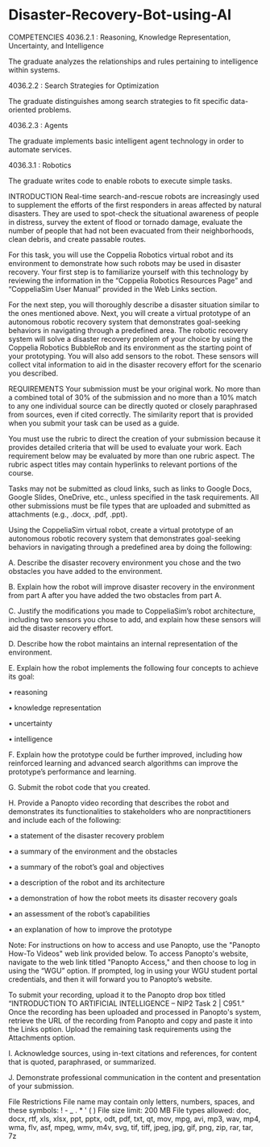 # Disaster-Recovery-Bot-using-AI

COMPETENCIES
4036.2.1 : Reasoning, Knowledge Representation, Uncertainty, and Intelligence

The graduate analyzes the relationships and rules pertaining to intelligence within systems.

4036.2.2 : Search Strategies for Optimization

The graduate distinguishes among search strategies to fit specific data-oriented problems.

4036.2.3 : Agents

The graduate implements basic intelligent agent technology in order to automate services.

4036.3.1 : Robotics

The graduate writes code to enable robots to execute simple tasks.

INTRODUCTION
Real-time search-and-rescue robots are increasingly used to supplement the efforts of the first responders in areas affected by natural disasters. They are used to spot-check the situational awareness of people in distress, survey the extent of flood or tornado damage, evaluate the number of people that had not been evacuated from their neighborhoods, clean debris, and create passable routes.



For this task, you will use the Coppelia Robotics virtual robot and its environment to demonstrate how such robots may be used in disaster recovery. Your first step is to familiarize yourself with this technology by reviewing the information in the “Coppelia Robotics Resources Page” and “CoppeliaSim User Manual” provided in the Web Links section.



For the next step, you will thoroughly describe a disaster situation similar to the ones mentioned above. Next, you will create a virtual prototype of an autonomous robotic recovery system that demonstrates goal-seeking behaviors in navigating through a predefined area. The robotic recovery system will solve a disaster recovery problem of your choice by using the Coppelia Robotics BubbleRob and its environment as the starting point of your prototyping. You will also add sensors to the robot. These sensors will collect vital information to aid in the disaster recovery effort for the scenario you described.

REQUIREMENTS
Your submission must be your original work. No more than a combined total of 30% of the submission and no more than a 10% match to any one individual source can be directly quoted or closely paraphrased from sources, even if cited correctly. The similarity report that is provided when you submit your task can be used as a guide.



You must use the rubric to direct the creation of your submission because it provides detailed criteria that will be used to evaluate your work. Each requirement below may be evaluated by more than one rubric aspect. The rubric aspect titles may contain hyperlinks to relevant portions of the course.



Tasks may not be submitted as cloud links, such as links to Google Docs, Google Slides, OneDrive, etc., unless specified in the task requirements. All other submissions must be file types that are uploaded and submitted as attachments (e.g., .docx, .pdf, .ppt).



Using the CoppeliaSim virtual robot, create a virtual prototype of an autonomous robotic recovery system that demonstrates goal-seeking behaviors in navigating through a predefined area by doing the following: 



A.  Describe the disaster recovery environment you chose and the two obstacles you have added to the environment. 



B.  Explain how the robot will improve disaster recovery in the environment from part A after you have added the two obstacles from part A. 



C.  Justify the modifications you made to CoppeliaSim’s robot architecture, including two sensors you chose to add, and explain how these sensors will aid the disaster recovery effort. 



D.  Describe how the robot maintains an internal representation of the environment. 



E.  Explain how the robot implements the following four concepts to achieve its goal: 

•   reasoning 

•   knowledge representation 

•   uncertainty 

•   intelligence 



F.  Explain how the prototype could be further improved, including how reinforced learning and advanced search algorithms can improve the prototype’s performance and learning. 



G.  Submit the robot code that you created. 



H.  Provide a Panopto video recording that describes the robot and demonstrates its functionalities to stakeholders who are nonpractitioners and include each of the following: 

•   a statement of the disaster recovery problem 

•   a summary of the environment and the obstacles 

•   a summary of the robot’s goal and objectives 

•   a description of the robot and its architecture 

•   a demonstration of how the robot meets its disaster recovery goals 

•   an assessment of the robot’s capabilities 

•   an explanation of how to improve the prototype 



Note: For instructions on how to access and use Panopto, use the "Panopto How-To Videos" web link provided below. To access Panopto's website, navigate to the web link titled "Panopto Access," and then choose to log in using the “WGU” option. If prompted, log in using your WGU student portal credentials, and then it will forward you to Panopto’s website. 



To submit your recording, upload it to the Panopto drop box titled “INTRODUCTION TO ARTIFICIAL INTELLIGENCE – NIP2 Task 2 | C951.” Once the recording has been uploaded and processed in Panopto's system, retrieve the URL of the recording from Panopto and copy and paste it into the Links option. Upload the remaining task requirements using the Attachments option. 



I.  Acknowledge sources, using in-text citations and references, for content that is quoted, paraphrased, or summarized. 



J.  Demonstrate professional communication in the content and presentation of your submission. 

File Restrictions
File name may contain only letters, numbers, spaces, and these symbols: ! - _ . * ' ( )
File size limit: 200 MB
File types allowed: doc, docx, rtf, xls, xlsx, ppt, pptx, odt, pdf, txt, qt, mov, mpg, avi, mp3, wav, mp4, wma, flv, asf, mpeg, wmv, m4v, svg, tif, tiff, jpeg, jpg, gif, png, zip, rar, tar, 7z
